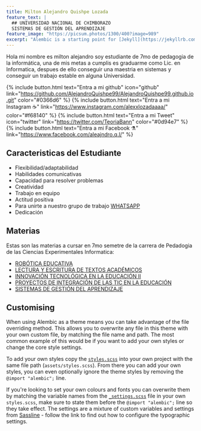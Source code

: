 ```yaml
---
title: Milton Alejandro Quishpe Lozada
feature_text: |
  ## UNIVERSIDAD NACIONAL DE CHIMBORAZO 
  SISTEMAS DE GESTIÓN DEL APRENDIZAJE 
feature_image: "https://picsum.photos/1300/400?image=989"
excerpt: "Alembic is a starting point for [Jekyll](https://jekyllrb.com/) projects. Rather than starting from scratch, this boilerplate is designed to get the ball rolling immediately. Install it, configure it, tweak it, push it."
---
```


<p>Hola mi nombre es milton alejandro soy estudiante de 7mo de pedagogia de la informática, una de mis metas a cumplis es graduarme como Lic. en Informatica, despues de ello conseguir una maestria en sistemas y conseguir un trabajo estable en alguna Universidad.  </p>

{% include button.html text="Entra a mi github" icon="github" link="https://github.com/AlejandroQuishpe99/AlejandroQuishpe99.github.io.git" color="#0366d6" %} {% include button.html text="Entra a mi Instagram ☕️" link="https://www.instagram.com/alexxlozadaaaa/" color="#f68140" %} {% include button.html text="Entra a mi Tweet" icon="twitter" link="https://twitter.com/TeoriaBann" color="#0d94e7" %} {% include button.html text="Entra a mi Facebook ⚗️" link="https://www.facebook.com/aleajndro.q.l/" %}

## Caracteristicas del Estudiante

- Flexibilidad/adaptabilidad
- Habilidades comunicativas
- Capacidad para resolver problemas
- Creatividad
- Trabajo en equipo
- Actitud positiva
- Para unirte a nuestro grupo de trabajo [WHATSAPP]( https://chat.whatsapp.com/Fca6Zt12aeD3dYmTGbDvey )
- Dedicación


## Materias

Estas son las materias a cursar en 7mo semetre de la carrera de Pedadogia de las Ciencias Experimentales Informatica:

- [ROBÓTICA EDUCATIVA](https://moodle.unach.edu.ec/course/view.php?id=36273)
- [LECTURA Y ESCRITURA DE TEXTOS ACADÉMICOS](https://moodle.unach.edu.ec/course/view.php?id=36271)
- [INNOVACIÓN TECNOLÓGICA EN LA EDUCACIÓN II ](https://moodle.unach.edu.ec/course/view.php?id=36270)
- [PROYECTOS DE INTEGRACIÓN DE LAS TIC EN LA EDUCACIÓN](https://moodle.unach.edu.ec/course/view.php?id=36272)
- [SISTEMAS DE GESTIÓN DEL APRENDIZAJE ](https://moodle.unach.edu.ec/course/view.php?id=36274)


## Customising

When using Alembic as a theme means you can take advantage of the file overriding method. This allows you to overwrite any file in this theme with your own custom file, by matching the file name and path. The most common example of this would be if you want to add your own styles or change the core style settings.

To add your own styles copy the [`styles.scss`](https://github.com/daviddarnes/alembic/blob/master/assets/styles.scss) into your own project with the same file path (`assets/styles.scss`). From there you can add your own styles, you can even optionally ignore the theme styles by removing the `@import "alembic";` line.

If you're looking to set your own colours and fonts you can overwrite them by matching the variable names from the [`_settings.scss`](https://github.com/daviddarnes/alembic/blob/master/_sass/_settings.scss) file in your own `styles.scss`, make sure to state them before the `@import "alembic";` line so they take effect. The settings are a mixture of custom variables and settings from [Sassline](https://medium.com/@jakegiltsoff/sassline-v2-0-e424b2881e7e) - follow the link to find out how to configure the typographic settings.
